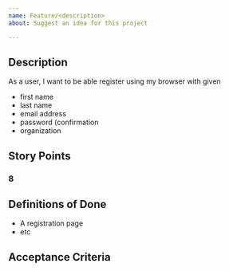 ```yaml
---
name: Feature/<description>
about: Suggest an idea for this project

---
```


## Description
As a user, I want to be able register using my browser with given
- first name
- last name
- email address
- password (confirmation
- organization

## Story Points
### 8

## Definitions of Done

- A registration page
- etc

## Acceptance Criteria
